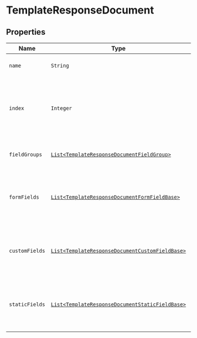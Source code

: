 

# TemplateResponseDocument



## Properties

Name | Type | Description | Notes
------------ | ------------- | ------------- | -------------
| `name` | ```String``` |  Name of the associated file.  |  |
| `index` | ```Integer``` |  Document ordering, the lowest index is displayed first and the highest last (0-based indexing).  |  |
| `fieldGroups` | [```List<TemplateResponseDocumentFieldGroup>```](TemplateResponseDocumentFieldGroup.md) |  An array of Form Field Group objects.  |  |
| `formFields` | [```List<TemplateResponseDocumentFormFieldBase>```](TemplateResponseDocumentFormFieldBase.md) |  An array of Form Field objects containing the name and type of each named field.  |  |
| `customFields` | [```List<TemplateResponseDocumentCustomFieldBase>```](TemplateResponseDocumentCustomFieldBase.md) |  An array of Form Field objects containing the name and type of each named field.  |  |
| `staticFields` | [```List<TemplateResponseDocumentStaticFieldBase>```](TemplateResponseDocumentStaticFieldBase.md) |  An array describing static overlay fields. **NOTE** only available for certain subscriptions.  |  |



